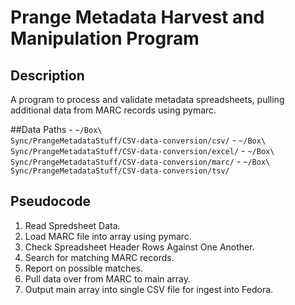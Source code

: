 # Prange Metadata Harvest and Manipulation Program

## Description
A program to process and validate metadata spreadsheets, pulling additional data from MARC records using pymarc.

##Data Paths
    - <code>~/Box\ Sync/PrangeMetadataStuff/CSV-data-conversion/csv/</code>
    - <code>~/Box\ Sync/PrangeMetadataStuff/CSV-data-conversion/excel/</code>
    - <code>~/Box\ Sync/PrangeMetadataStuff/CSV-data-conversion/marc/</code>
    - <code>~/Box\ Sync/PrangeMetadataStuff/CSV-data-conversion/tsv/</code>

## Pseudocode

1. Read Spredsheet Data.
2. Load MARC file into array using pymarc.
3. Check Spreadsheet Header Rows Against One Another.
4. Search for matching MARC records.
5. Report on possible matches.
6. Pull data over from MARC to main array.
7. Output main array into single CSV file for ingest into Fedora.
